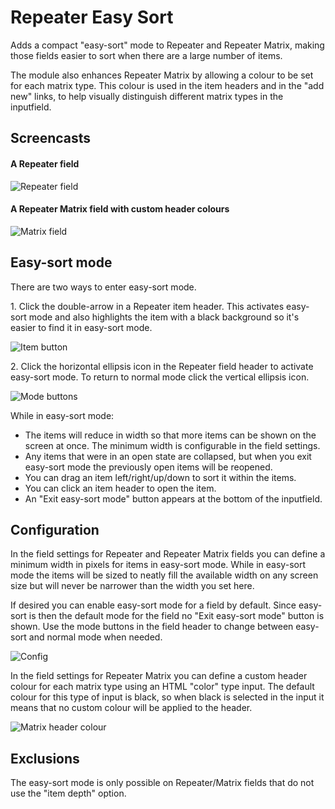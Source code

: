 # Repeater Easy Sort

Adds a compact "easy-sort" mode to Repeater and Repeater Matrix, making those fields easier to sort when there are a large number of items.

The module also enhances Repeater Matrix by allowing a colour to be set for each matrix type. This colour is used in the item headers and in the "add new" links, to help visually distinguish different matrix types in the inputfield.

## Screencasts

#### A Repeater field

![Repeater field](https://user-images.githubusercontent.com/1538852/132089653-1e56cebe-411a-44c5-8a32-ce730634c9ed.gif)

#### A Repeater Matrix field with custom header colours

![Matrix field](https://user-images.githubusercontent.com/1538852/132089655-01e02396-b095-455b-ba0c-dcd03dfcfccb.gif)

## Easy-sort mode

There are two ways to enter easy-sort mode.

1\. Click the double-arrow in a Repeater item header. This activates easy-sort mode and also highlights the item with a black background so it's easier to find it in easy-sort mode.

![Item button](https://user-images.githubusercontent.com/1538852/154781534-92cda1af-0a71-4868-bc90-7ef87002b325.png)

2\. Click the horizontal ellipsis icon in the Repeater field header to activate easy-sort mode. To return to normal mode click the vertical ellipsis icon.

![Mode buttons](https://user-images.githubusercontent.com/1538852/154781102-af145c2b-51aa-43ed-aa91-08fcc533d8c8.png)

While in easy-sort mode:
* The items will reduce in width so that more items can be shown on the screen at once. The minimum width is configurable in the field settings.
* Any items that were in an open state are collapsed, but when you exit easy-sort mode the previously open items will be reopened.
* You can drag an item left/right/up/down to sort it within the items.
* You can click an item header to open the item.
* An "Exit easy-sort mode" button appears at the bottom of the inputfield.

## Configuration

In the field settings for Repeater and Repeater Matrix fields you can define a minimum width in pixels for items in easy-sort mode. While in easy-sort mode the items will be sized to neatly fill the available width on any screen size but will never be narrower than the width you set here.

If desired you can enable easy-sort mode for a field by default. Since easy-sort is then the default mode for the field no "Exit easy-sort mode" button is shown. Use the mode buttons in the field header to change between easy-sort and normal mode when needed.

![Config](https://user-images.githubusercontent.com/1538852/154781103-85eb2832-e0c9-492b-a7ce-dd4f1f55cf14.png)

In the field settings for Repeater Matrix you can define a custom header colour for each matrix type using an HTML "color" type input. The default colour for this type of input is black, so when black is selected in the input it means that no custom colour will be applied to the header.

![Matrix header colour](https://user-images.githubusercontent.com/1538852/154781183-434c66aa-5dd5-469e-a756-d3ad75cd27a0.png)

## Exclusions

The easy-sort mode is only possible on Repeater/Matrix fields that do not use the "item depth" option.
